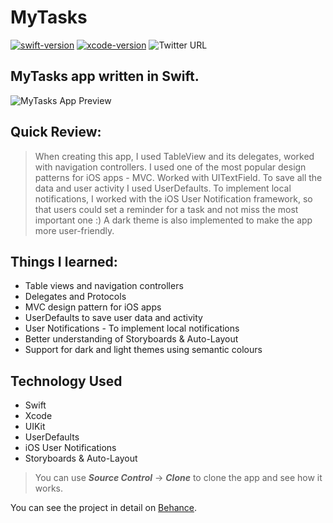 # MyTasks
[![swift-version](https://img.shields.io/badge/swift-5-orange.svg?style=for-the-badge&logo=swift)](https://github.com/apple/swift) 
[![xcode-version](https://img.shields.io/badge/xcode-12-blue?style=for-the-badge&logo=xcode)](https://developer.apple.com/xcode/)
![Twitter URL](https://img.shields.io/twitter/url?color=blue&label=%40decentcxde&logo=twitter&style=for-the-badge&url=https%3A%2F%2Ftwitter.com%2Fdecentcxde)

## MyTasks app written in Swift.


<img src="https://mir-s3-cdn-cf.behance.net/project_modules/2800_opt_1/b7d2b2120147431.60ac22d1378f6.png" alt="MyTasks App Preview">

## Quick Review:

> When creating this app, I used TableView and its delegates, worked with navigation controllers. I used one of the most popular design patterns for iOS apps - MVC. Worked with UITextField. To save all the data and user activity I used UserDefaults. To implement local notifications, I worked with the iOS User Notification framework, so that users could set a reminder for a task and not miss the most important one :) A dark theme is also implemented to make the app more user-friendly.

## Things I learned:

- Table views and navigation controllers
- Delegates and Protocols
- MVC design pattern for iOS apps
- UserDefaults to save user data and activity
- User Notifications - To implement local notifications
- Better understanding of Storyboards & Auto-Layout
- Support for dark and light themes using semantic colours

## Technology Used

- Swift
- Xcode
- UIKit
- UserDefaults
- iOS User Notifications
- Storyboards & Auto-Layout 

> You can use **_Source Control_** -> **_Clone_** to clone the app and see how it works.

You can see the project in detail on [Behance](https://www.behance.net/gallery/121440785/MyTasks).
